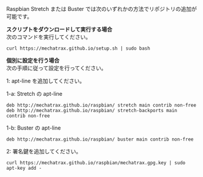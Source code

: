 Raspbian Stretch または Buster では次のいずれかの方法でリポジトリの追加が可能です。
<br />

**スクリプトをダウンロードして実行する場合**  
次のコマンドを実行してください。
```
curl https://mechatrax.github.io/setup.sh | sudo bash
```

**個別に設定を行う場合**  
次の手順に従って設定を行ってください。  

1: apt-line を追加してください。  

1-a: Stretch の apt-line  
```
deb http://mechatrax.github.io/raspbian/ stretch main contrib non-free
deb http://mechatrax.github.io/raspbian/ stretch-backports main contrib non-free
```
1-b: Buster の apt-line  
```
deb http://mechatrax.github.io/raspbian/ buster main contrib non-free
```

2: 署名鍵を追加してください。  
```
curl https://mechatrax.github.io/raspbian/mechatrax.gpg.key | sudo apt-key add -
```

